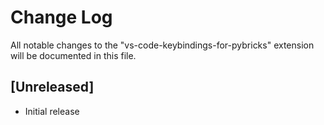 # Change Log

All notable changes to the "vs-code-keybindings-for-pybricks" extension will be documented in this file.

## [Unreleased]

- Initial release